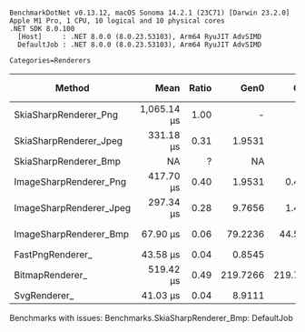 ```

BenchmarkDotNet v0.13.12, macOS Sonoma 14.2.1 (23C71) [Darwin 23.2.0]
Apple M1 Pro, 1 CPU, 10 logical and 10 physical cores
.NET SDK 8.0.100
  [Host]     : .NET 8.0.0 (8.0.23.53103), Arm64 RyuJIT AdvSIMD
  DefaultJob : .NET 8.0.0 (8.0.23.53103), Arm64 RyuJIT AdvSIMD

Categories=Renderers  

```
| Method                  | Mean        | Ratio | Gen0     | Gen1     | Gen2    | Allocated | Alloc Ratio |
|------------------------ |------------:|------:|---------:|---------:|--------:|----------:|------------:|
| SkiaSharpRenderer_Png   | 1,065.14 μs |  1.00 |        - |        - |       - |   1.52 KB |        1.00 |
| SkiaSharpRenderer_Jpeg  |   331.18 μs |  0.31 |   1.9531 |        - |       - |  13.23 KB |        8.72 |
| SkiaSharpRenderer_Bmp   |          NA |     ? |       NA |       NA |      NA |        NA |           ? |
| ImageSharpRenderer_Png  |   417.70 μs |  0.40 |   1.9531 |   0.4883 |       - |   48.1 KB |       31.71 |
| ImageSharpRenderer_Jpeg |   297.34 μs |  0.28 |   9.7656 |   1.4648 |  0.4883 |  57.02 KB |       37.60 |
| ImageSharpRenderer_Bmp  |    67.90 μs |  0.06 |  79.2236 |  44.5557 | 43.3350 | 363.08 KB |      239.40 |
| FastPngRenderer_        |    43.58 μs |  0.04 |   0.8545 |        - |       - |   5.39 KB |        3.56 |
| BitmapRenderer_         |   519.42 μs |  0.49 | 219.7266 | 219.7266 | 36.1328 | 368.75 KB |      243.15 |
| SvgRenderer_            |    41.03 μs |  0.04 |   8.9111 |        - |       - |  54.95 KB |       36.23 |

Benchmarks with issues:
  Benchmarks.SkiaSharpRenderer_Bmp: DefaultJob
